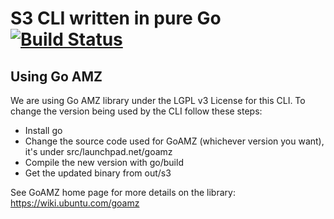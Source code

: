 # S3 CLI written in pure Go [![Build Status](https://travis-ci.org/pivotal-golang/s3cli.png?branch=master)](https://travis-ci.org/pivotal-golang/s3cli)

## Using Go AMZ

We are using Go AMZ library under the LGPL v3 License for this CLI.
To change the version being used by the CLI follow these steps:

 * Install go
 * Change the source code used for GoAMZ (whichever version you want), it's under src/launchpad.net/goamz
 * Compile the new version with go/build
 * Get the updated binary from out/s3

See GoAMZ home page for more details on the library: https://wiki.ubuntu.com/goamz
